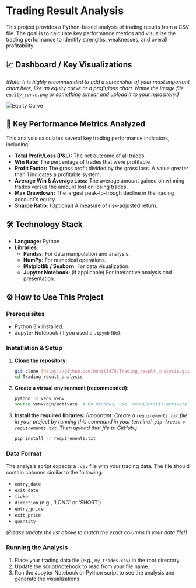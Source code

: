 # Trading Result Analysis

This project provides a Python-based analysis of trading results from a CSV file. The goal is to calculate key performance metrics and visualize the trading performance to identify strengths, weaknesses, and overall profitability.

## 📈 Dashboard / Key Visualizations

*(Note: It is highly recommended to add a screenshot of your most important chart here, like an equity curve or a profit/loss chart. Name the image file `equity_curve.png` or something similar and upload it to your repository.)*

![Equity Curve](equity_curve.png)

## 🚀 Key Performance Metrics Analyzed

This analysis calculates several key trading performance indicators, including:

* **Total Profit/Loss (P&L):** The net outcome of all trades.
* **Win Rate:** The percentage of trades that were profitable.
* **Profit Factor:** The gross profit divided by the gross loss. A value greater than 1 indicates a profitable system.
* **Average Win & Average Loss:** The average amount gained on winning trades versus the amount lost on losing trades.
* **Max Drawdown:** The largest peak-to-trough decline in the trading account's equity.
* **Sharpe Ratio:** (Optional) A measure of risk-adjusted return.

## 🛠️ Technology Stack

* **Language:** Python
* **Libraries:**
    * **Pandas:** For data manipulation and analysis.
    * **NumPy:** For numerical operations.
    * **Matplotlib / Seaborn:** For data visualization.
    * **Jupyter Notebook:** (if applicable) For interactive analysis and presentation.

## ⚙️ How to Use This Project

### Prerequisites

* Python 3.x installed.
* Jupyter Notebook (if you used a `.ipynb` file).

### Installation & Setup

1.  **Clone the repository:**
    ```bash
    git clone [https://github.com/mohit3478/Trading_result_analysis.git](https://github.com/mohit3478/Trading_result_analysis.git)
    cd Trading_result_analysis
    ```

2.  **Create a virtual environment (recommended):**
    ```bash
    python -m venv venv
    source venv/bin/activate  # On Windows, use `venv\Scripts\activate`
    ```

3.  **Install the required libraries:**
    *(Important: Create a `requirements.txt` file in your project by running this command in your terminal: `pip freeze > requirements.txt`. Then upload that file to GitHub.)*
    ```bash
    pip install -r requirements.txt
    ```

### Data Format

The analysis script expects a `.csv` file with your trading data. The file should contain columns similar to the following:

* `entry_date`
* `exit_date`
* `ticker`
* `direction` (e.g., 'LONG' or 'SHORT')
* `entry_price`
* `exit_price`
* `quantity`

*(Please update the list above to match the exact columns in your data file!)*

### Running the Analysis

1.  Place your trading data file (e.g., `my_trades.csv`) in the root directory.
2.  Update the script/notebook to read from your file name.
3.  Run the Jupyter Notebook or Python script to see the analysis and generate the visualizations.
